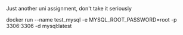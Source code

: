 Just another uni assignment, don't take it seriously

docker run --name test_mysql -e MYSQL_ROOT_PASSWORD=root -p 3306:3306 -d mysql:latest